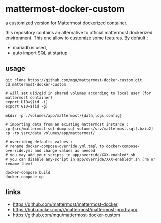 # mattermost-docker-custom
a customized version for Mattermost dockerized container.

this repository contains an alternative to official mattermost dockerized environment. This one allow to customize some features. By default :

* mariadb is used,
* auto import SQL at startup


## usage

	git clone https://github.com/mqu/mattermost-docker-custom.git
	cd mattermost-docker-custom

	# will set uid/gid in shared volumes according to local user (for mattermost container)
	export UID=$(id -i)
	export GID=$(id -g)

	mkdir -p ./volumes/app/mattermost/{data,logs,config}

	# importing data from an existing mattermost instance :
	cp $src/mattermost-sql-dump.sql volumes/srv/mattermost.sql[.bzip2]
	cp -rp $src/data volumes/app/mattermost/

	# overriding defaults values :
	# rename docker-compose-override.yml.tmpl to docker-compose-override.yml and change values as needed
	# you may add your scripts in app/override/XXX-enabled*.sh
	# you can disable any-script in app/override/XXX-enabled*.sh (rm or rename them)

	docker-compose build
	docker-compose up

## links

* https://github.com/mattermost/mattermost-docker
* https://hub.docker.com/r/mattermost/mattermost-prod-app/
* https://github.com/mqu/mattermost-docker-custom
